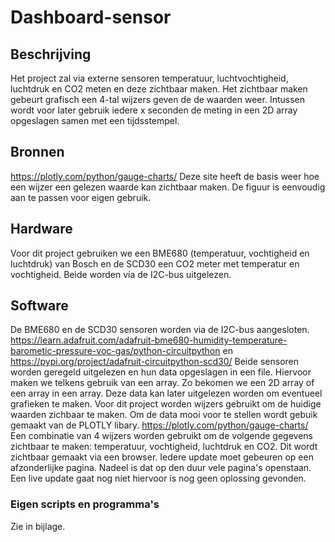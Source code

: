 # Dashboard-sensor
## Beschrijving
Het project zal via externe sensoren temperatuur, luchtvochtigheid, luchtdruk en CO2 meten en deze zichtbaar maken.
Het zichtbaar maken gebeurt grafisch een 4-tal wijzers geven de de waarden weer.
Intussen wordt voor later gebruik iedere x seconden de meting in een 2D array opgeslagen samen met een tijdsstempel.

## Bronnen
https://plotly.com/python/gauge-charts/
Deze site heeft de basis weer hoe een wijzer een gelezen waarde kan zichtbaar maken. De figuur is eenvoudig aan te passen voor eigen gebruik.

## Hardware
Voor dit project gebruiken we een BME680 (temperatuur, vochtigheid en luchtdruk) van Bosch en de SCD30 een CO2 meter met temperatur en vochtigheid. 
Beide worden via de I2C-bus uitgelezen.
 
## Software
De BME680 en de SCD30 sensoren worden via de I2C-bus aangesloten.
https://learn.adafruit.com/adafruit-bme680-humidity-temperature-barometic-pressure-voc-gas/python-circuitpython en
https://pypi.org/project/adafruit-circuitpython-scd30/
Beide sensoren worden geregeld uitgelezen en hun data opgeslagen in een file. Hiervoor maken we telkens gebruik van een array. 
Zo bekomen we een 2D array of een array in een array. Deze data kan later uitgelezen worden om eventueel grafieken te maken. 
Voor dit project worden wijzers gebruikt om de huidige waarden zichbaar te maken.
Om de data mooi voor te stellen wordt gebuik gemaakt van de PLOTLY libary. https://plotly.com/python/gauge-charts/
Een combinatie van 4 wijzers worden gebruikt om de volgende gegevens zichtbaar te maken: temperatuur, vochtigheid, luchtdruk en CO2.
Dit wordt zichtbaar gemaakt via een browser. Iedere update moet gebeuren op een afzonderlijke pagina. 
Nadeel is dat op den duur vele pagina's openstaan. Een live update gaat nog niet hiervoor is nog geen oplossing gevonden.

### Eigen scripts en programma's
Zie in bijlage.
